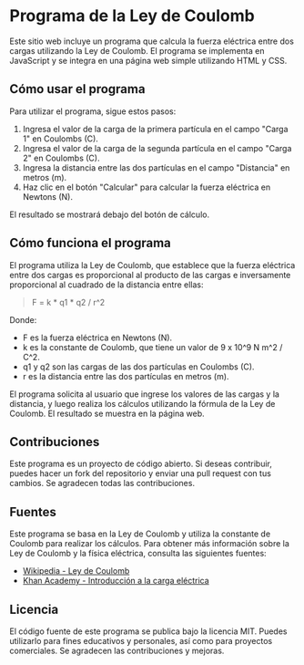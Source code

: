 # Programa de la Ley de Coulomb

Este sitio web incluye un programa que calcula la fuerza eléctrica entre dos cargas utilizando la Ley de Coulomb. El programa se implementa en JavaScript y se integra en una página web simple utilizando HTML y CSS.

## Cómo usar el programa

Para utilizar el programa, sigue estos pasos:

1. Ingresa el valor de la carga de la primera partícula en el campo "Carga 1" en Coulombs (C).
2. Ingresa el valor de la carga de la segunda partícula en el campo "Carga 2" en Coulombs (C).
3. Ingresa la distancia entre las dos partículas en el campo "Distancia" en metros (m).
4. Haz clic en el botón "Calcular" para calcular la fuerza eléctrica en Newtons (N).

El resultado se mostrará debajo del botón de cálculo.

## Cómo funciona el programa

El programa utiliza la Ley de Coulomb, que establece que la fuerza eléctrica entre dos cargas es proporcional al producto de las cargas e inversamente proporcional al cuadrado de la distancia entre ellas:

> F = k * q1 * q2 / r^2


Donde:

- F es la fuerza eléctrica en Newtons (N).
- k es la constante de Coulomb, que tiene un valor de 9 x 10^9 N m^2 / C^2.
- q1 y q2 son las cargas de las dos partículas en Coulombs (C).
- r es la distancia entre las dos partículas en metros (m).

El programa solicita al usuario que ingrese los valores de las cargas y la distancia, y luego realiza los cálculos utilizando la fórmula de la Ley de Coulomb. El resultado se muestra en la página web.

## Contribuciones

Este programa es un proyecto de código abierto. Si deseas contribuir, puedes hacer un fork del repositorio y enviar una pull request con tus cambios. Se agradecen todas las contribuciones.

## Fuentes

Este programa se basa en la Ley de Coulomb y utiliza la constante de Coulomb para realizar los cálculos. Para obtener más información sobre la Ley de Coulomb y la física eléctrica, consulta las siguientes fuentes:

- [Wikipedia - Ley de Coulomb](https://es.wikipedia.org/wiki/Ley_de_Coulomb)
- [Khan Academy - Introducción a la carga eléctrica](https://es.khanacademy.org/science/physics/electric-charge-electric-force-and-voltage#introduction-to-electric-charge/v/coulomb-s-law)

## Licencia

El código fuente de este programa se publica bajo la licencia MIT. Puedes utilizarlo para fines educativos y personales, así como para proyectos comerciales. Se agradecen las contribuciones y mejoras.